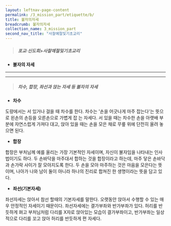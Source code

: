 ```yaml
---
layout: leftnav-page-content
permalink: /3_mission_part/etiquette/b/
title: 불자의자세
breadcrumb: 불자의자세
collection_name: 3_mission_part
second_nav_title: "사찰예절및기초교리"
---
```


> ##### **포교·신도회>사찰예절및기초교리**

* **불자의 자세**
---
---

> <h5> 차수, 합장, 좌선과 앉는 자세 등 불자의 자세 </h5>

* **차수**

도량에서는 서 있거나 걸을 때 차수를 한다. 차수는 '손을 어긋나게 마주 잡는다'는 뜻으로 왼손의 손등을 오른손으로 가볍게 잡 는 자세다. 서 있을 때는 차수한 손을 아랫배 부분에 자연스럽게 가져다 대고, 앉아 있을 때는 손을 모은 채로 무릎 위에 단전히 올려 놓으면 된다.


* **합장**

합장은 부처님께 예를 올리는 가장 기본적인 자세이며, 자신이 불자임을 나타내는 인사법이기도 하다. 두 손바닥을 마주대서 합하는 것을 합장이라고 하는데, 마주 닿은 손바닥과 손가락 사이가 잘 모아지도록 한다. 두 손을 모아 마주하는 것은 마음을 모은다는 뜻이며, 나아가 나와 남이 둘이 아니라 하나의 진리로 합쳐진 한 생명이라는 뜻을 담고 있다.

* **좌선(기본자세)**

좌선자세는 앉아서 참선 할때의 기본자세를 말한다. 오랫동안 앉아서 수행할 수 있는 매우 안정적인 자세이기 때문이다.
좌선자세에는 결가부좌와 반가부좌가 있다. 허리를 반듯하게 펴고 부처님처럼 다리를 X자로 앉아있는 모습이 결가부좌이고, 반가부좌는 일상적으로 다리를 꼬고 앉아 허리를 반듯하게 편 자세다.


